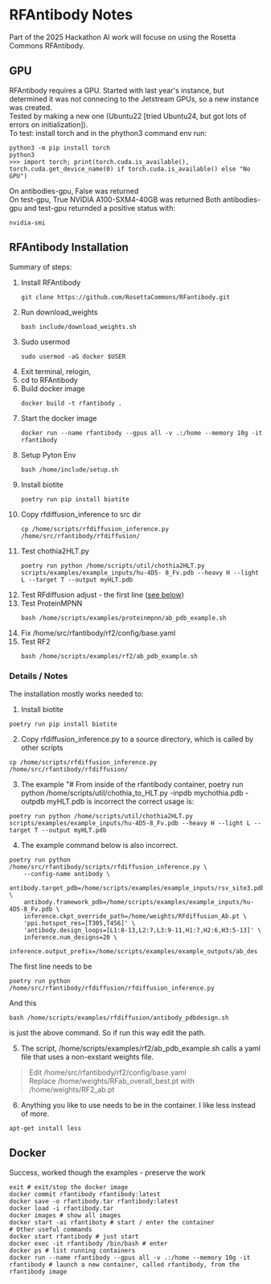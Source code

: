 # RFAntibody Notes
Part of the 2025 Hackathon AI work will focuse on using the Rosetta Commons RFAntibody. 

## GPU
RFAntibody requires a GPU. Started with last year's instance, but determined it was not connecing to the Jetstream GPUs, so a new instance was created.  
Tested by making a new one (Ubuntu22 [tried Ubuntu24, but got lots of errors on initialization]).  
To test: install torch and in the phython3 command env run:
```
python3 -m pip install torch
python3
>>> import torch; print(torch.cuda.is_available(), torch.cuda.get_device_name(0) if torch.cuda.is_available() else "No GPU")
```
On antibodies-gpu, False was returned  
On test-gpu, True NVIDIA A100-SXM4-40GB was returned
Both antibodies-gpu and test-gpu returnded a positive status with:
```
nvidia-smi
```

## RFAntibody Installation
Summary of steps:
1. Install RFAntibody
   ```
   git clone https://github.com/RosettaCommons/RFantibody.git
   ```
3. Run download_weights
   ```
   bash include/download_weights.sh
   ```
5. Sudo usermod
   ```
   sudo usermod -aG docker $USER
   ```
7. Exit terminal, relogin,
8. cd to RFAntibody
9. Build docker image
   ```
   docker build -t rfantibody .
   ``` 
10. Start the docker image
    ```
    docker run --name rfantibody --gpus all -v .:/home --memory 10g -it rfantibody
    ```
11. Setup Pyton Env
    ```
    bash /home/include/setup.sh
    ```
12. Install biotite
    ```
    poetry run pip install biotite
    ```
13. Copy rfdiffusion_inference to src dir
    ```
    cp /home/scripts/rfdiffusion_inference.py /home/src/rfantibody/rfdiffusion/
    ```
14. Test chothia2HLT.py
    ```
    poetry run python /home/scripts/util/chothia2HLT.py scripts/examples/example_inputs/hu-4D5- 8_Fv.pdb --heavy H --light L --target T --output myHLT.pdb
    ```
15. Test RFdiffusion
    adjust - the first line ([see below](#example-command))
16. Test ProteinMPNN
    ```
    bash /home/scripts/examples/proteinmpnn/ab_pdb_example.sh
    ```
17. Fix /home/src/rfantibody/rf2/config/base.yaml
18. Test RF2
    ```
    bash /home/scripts/examples/rf2/ab_pdb_example.sh
    ```
### Details / Notes   
The installation mostly works needed to:
1. Install biotite
```
poetry run pip install biotite
```
2. Copy rfdiffusion_inference.py to a source directory, which is called by other scripts
```
cp /home/scripts/rfdiffusion_inference.py /home/src/rfantibody/rfdiffusion/
```
3. The example "# From inside of the rfantibody container, poetry run python /home/scripts/util/chothia_to_HLT.py -inpdb mychothia.pdb -outpdb myHLT.pdb is incorrect the correct usage is:
```
poetry run python /home/scripts/util/chothia2HLT.py scripts/examples/example_inputs/hu-4D5-8_Fv.pdb --heavy H --light L --target T --output myHLT.pdb
```
4. The example command below is also incorrect.  
```
poetry run python  /home/src/rfantibody/scripts/rfdiffusion_inference.py \
    --config-name antibody \
    antibody.target_pdb=/home/scripts/examples/example_inputs/rsv_site3.pdb \
    antibody.framework_pdb=/home/scripts/examples/example_inputs/hu-4D5-8_Fv.pdb \
    inference.ckpt_override_path=/home/weights/RFdiffusion_Ab.pt \
    'ppi.hotspot_res=[T305,T456]' \
    'antibody.design_loops=[L1:8-13,L2:7,L3:9-11,H1:7,H2:6,H3:5-13]' \
    inference.num_designs=20 \
    inference.output_prefix=/home/scripts/examples/example_outputs/ab_des
```
The first line needs to be 
```
poetry run python  /home/src/rfantibody/rfdiffusion/rfdiffusion_inference.py
```
And this 
```
bash /home/scripts/examples/rfdiffusion/antibody_pdbdesign.sh
```
is just the above command. So if run this way edit the path.

5. The script, /home/scripts/examples/rf2/ab_pdb_example.sh calls a yaml file that uses a non-exstant weights file.  
> Edit /home/src/rfantibody/rf2/config/base.yaml  
> Replace /home/weights/RFab_overall_best.pt with /home/weights/RF2_ab.pt  
 
6. Anything you like to use needs to be in the container. I like less instead of more. 
```
apt-get install less
```

## Docker
Success, worked though the examples - preserve the work
```
exit # exit/stop the docker image
docker commit rfantibody rfantibody:latest
docker save -o rfantibody.tar rfantibody:latest
docker load -i rfantibody.tar
docker images # show all images
docker start -ai rfantiboty # start / enter the container
# Other useful commands
docker start rfantibody # just start
docker exec -it rfantibody /bin/bash # enter
docker ps # list running containers
docker run --name rfantibody --gpus all -v .:/home --memory 10g -it rfantibody # launch a new container, called rfantibody, from the rfantibody image
```
